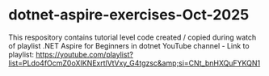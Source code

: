 # dotnet-aspire-exercises-Oct-2025
This respository contains tutorial level code created / copied during watch of playlist .NET Aspire for Beginners in dotnet YouTube channel - Link to playlist: https://youtube.com/playlist?list=PLdo4fOcmZ0oXIKNExrtlVtVxy_G4tgzsc&amp;si=CNt_bnHXQuFYKQN1
